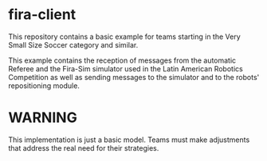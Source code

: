 # fira-client


This repository contains a basic example for teams starting in the Very Small Size Soccer category and similar.

This example contains the reception of messages from the automatic Referee and the Fira-Sim simulator used in the Latin American Robotics Competition as well as sending messages to the simulator and to the robots' repositioning module.

# WARNING
This implementation is just a basic model. Teams must make adjustments that address the real need for their strategies.
